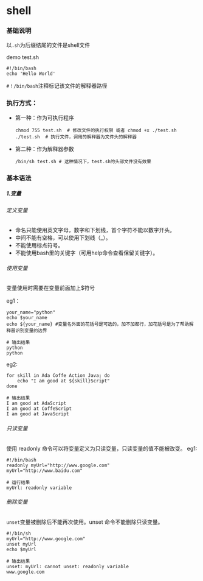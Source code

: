 # shell
### 基础说明
以`.sh`为后缀结尾的文件是shell文件

demo test.sh
```
#!/bin/bash
echo 'Hello World'
```
`#！/bin/bash`注释标记该文件的解释器路径
### 执行方式：
- 第一种：作为可执行程序
    ```
    chmod 755 test.sh  # 修改文件的执行权限 或者 chmod +x ./test.sh
    ./test.sh  # 执行文件，调用的解释器为文件头的解释器
    ```
- 第二种：作为解释器参数
    ```
    /bin/sh test.sh # 这种情况下，test.sh的头部文件没有效果
    ```
### 基本语法
##### 1.变量
###### 定义变量
- 命名只能使用英文字母，数字和下划线，首个字符不能以数字开头。
- 中间不能有空格，可以使用下划线（_）。
- 不能使用标点符号。
- 不能使用bash里的关键字（可用help命令查看保留关键字）。

###### 使用变量
变量使用时需要在变量前面加上$符号

eg1：
```
your_name="python"
echo $your_name
echo ${your_name} #变量名外面的花括号是可选的，加不加都行，加花括号是为了帮助解释器识别变量的边界

# 输出结果
python
python
```
eg2:
```
for skill in Ada Coffe Action Java; do
    echo "I am good at ${skill}Script"
done

# 输出结果
I am good at AdaScript
I am good at CoffeScript
I am good at JavaScript
```

###### 只读变量
使用 readonly 命令可以将变量定义为只读变量，只读变量的值不能被改变。
eg1:
```
#!/bin/bash
readonly myUrl="http://www.google.com"
myUrl="http://www.baidu.com"

# 运行结果
myUrl: readonly variable
```

###### 删除变量
`unset`变量被删除后不能再次使用。unset 命令不能删除只读变量。
```
#!/bin/sh
myUrl="http://www.google.com"
unset myUrl
echo $myUrl

# 输出结果
unset: myUrl: cannot unset: readonly variable
www.google.com
```
